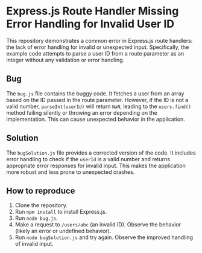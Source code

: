 # Express.js Route Handler Missing Error Handling for Invalid User ID

This repository demonstrates a common error in Express.js route handlers: the lack of error handling for invalid or unexpected input.  Specifically, the example code attempts to parse a user ID from a route parameter as an integer without any validation or error handling.

## Bug

The `bug.js` file contains the buggy code.  It fetches a user from an array based on the ID passed in the route parameter. However, if the ID is not a valid number, `parseInt(userId)` will return `NaN`, leading to the `users.find()` method failing silently or throwing an error depending on the implementation.  This can cause unexpected behavior in the application. 

## Solution

The `bugSolution.js` file provides a corrected version of the code. It includes error handling to check if the `userId` is a valid number and returns appropriate error responses for invalid input.  This makes the application more robust and less prone to unexpected crashes.

## How to reproduce

1. Clone the repository.
2. Run `npm install` to install Express.js.
3. Run `node bug.js`. 
4. Make a request to `/users/abc` (an invalid ID).  Observe the behavior (likely an error or undefined behavior).
5. Run `node bugSolution.js` and try again.  Observe the improved handling of invalid input.